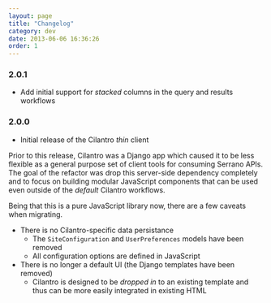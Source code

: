 ```yaml
---
layout: page
title: "Changelog"
category: dev
date: 2013-06-06 16:36:26
order: 1
---
```


### 2.0.1

- Add initial support for _stacked_ columns in the query and results workflows

### 2.0.0

- Initial release of the Cilantro _thin_ client

Prior to this release, Cilantro was a Django app which caused it to be less flexible as a general purpose set of client tools for consuming Serrano APIs. The goal of the refactor was drop this server-side dependency completely and to focus on building modular JavaScript components that can be used even outside of the _default_ Cilantro workflows.

Being that this is a pure JavaScript library now, there are a few caveats when migrating.

- There is no Cilantro-specific data persistance
  - The `SiteConfiguration` and `UserPreferences` models have been removed
  - All configuration options are defined in JavaScript
- There is no longer a default UI (the Django templates have been removed)
  - Cilantro is designed to be _dropped in_ to an existing template and thus can be more easily integrated in existing HTML
